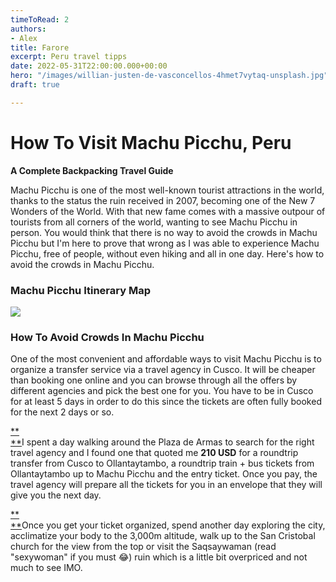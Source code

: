 ```yaml
---
timeToRead: 2
authors:
- Alex
title: Farore
excerpt: Peru travel tipps
date: 2022-05-31T22:00:00.000+00:00
hero: "/images/willian-justen-de-vasconcellos-4hmet7vytaq-unsplash.jpg"
draft: true

---
```

# How To Visit Machu Picchu, Peru

**A Complete Backpacking Travel Guide**

  
Machu Picchu is one of the most well-known tourist attractions in the world, thanks to the status the ruin received in 2007, becoming one of the New 7 Wonders of the World. With that new fame comes with a massive outpour of tourists from all corners of the world, wanting to see Machu Picchu in person. You would think that there is no way to avoid the crowds in Machu Picchu but I'm here to prove that wrong as I was able to experience Machu Picchu, free of people, without even hiking and all in one day. Here's how to avoid the crowds in Machu Picchu.

### Machu Picchu Itinerary Map

![](/images/machu-picchu-cusco-backpacking-guide-image-1.jpeg)

### How To Avoid Crowds In Machu Picchu

  
One of the most convenient and affordable ways to visit Machu Picchu is to organize a transfer service via a travel agency in Cusco. It will be cheaper than booking one online and you can browse through all the offers by different agencies and pick the best one for you. You have to be in Cusco for at least 5 days in order to do this since the tickets are often fully booked for the next 2 days or so.

[**  
**](https://assets.bucketlistly.blog/sites/5adf778b6eabcc00190b75b1/content_entry5b155bed5711a8176e9f9783/5b167adcd584e8127db7df4b/files/158471381056-main-image.jpg)I spent a day walking around the Plaza de Armas to search for the right travel agency and I found one that quoted me **210 USD** for a roundtrip transfer from Cusco to Ollantaytambo, a roundtrip train + bus tickets from Ollantaytambo up to Machu Picchu and the entry ticket. Once you pay, the travel agency will prepare all the tickets for you in an envelope that they will give you the next day.

[**  
**](https://assets.bucketlistly.blog/sites/5adf778b6eabcc00190b75b1/content_entry5b155bed5711a8176e9f9783/5b167ad5d584e8127db7df48/files/158471382756-main-image.jpg)Once you get your ticket organized, spend another day exploring the city, acclimatize your body to the 3,000m altitude, walk up to the San Cristobal church for the view from the top or visit the Saqsaywaman (read "sexywoman" if you must 😂) ruin which is a little bit overpriced and not much to see IMO.
